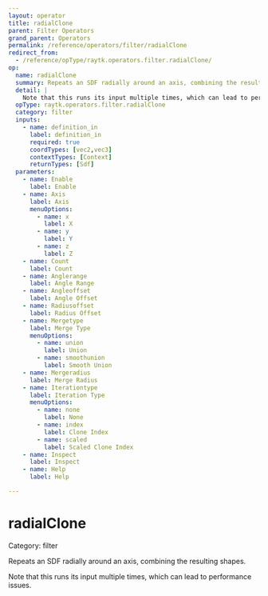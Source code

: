 ```yaml
---
layout: operator
title: radialClone
parent: Filter Operators
grand_parent: Operators
permalink: /reference/operators/filter/radialClone
redirect_from:
  - /reference/opType/raytk.operators.filter.radialClone/
op:
  name: radialClone
  summary: Repeats an SDF radially around an axis, combining the resulting shapes.
  detail: |
    Note that this runs its input multiple times, which can lead to performance issues.
  opType: raytk.operators.filter.radialClone
  category: filter
  inputs:
    - name: definition_in
      label: definition_in
      required: true
      coordTypes: [vec2,vec3]
      contextTypes: [Context]
      returnTypes: [Sdf]
  parameters:
    - name: Enable
      label: Enable
    - name: Axis
      label: Axis
      menuOptions:
        - name: x
          label: X
        - name: y
          label: Y
        - name: z
          label: Z
    - name: Count
      label: Count
    - name: Anglerange
      label: Angle Range
    - name: Angleoffset
      label: Angle Offset
    - name: Radiusoffset
      label: Radius Offset
    - name: Mergetype
      label: Merge Type
      menuOptions:
        - name: union
          label: Union
        - name: smoothunion
          label: Smooth Union
    - name: Mergeradius
      label: Merge Radius
    - name: Iterationtype
      label: Iteration Type
      menuOptions:
        - name: none
          label: None
        - name: index
          label: Clone Index
        - name: scaled
          label: Scaled Clone Index
    - name: Inspect
      label: Inspect
    - name: Help
      label: Help

---
```


# radialClone

Category: filter



Repeats an SDF radially around an axis, combining the resulting shapes.

Note that this runs its input multiple times, which can lead to performance issues.